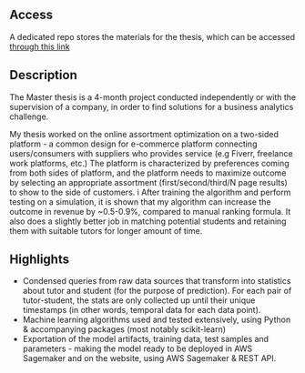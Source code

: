 ## Access

A dedicated repo stores the materials for the thesis, which can be accessed [through this link](https://github.com/khanhtrue253/master-thesis)

## Description

The Master thesis is a 4-month project conducted independently or with the supervision of a company, in order to find solutions for a business analytics challenge. 

My thesis worked on the online assortment optimization on a two-sided platform - a common design for e-commerce platform connecting users/consumers with suppliers who provides service (e.g Fiverr, freelance work platforms, etc.) The platform is characterized by preferences coming from both sides of platform, and the platform needs to maximize outcome by selecting an appropriate assortment (first/second/third/N page results) to show to the side of customers.
i
After training the algorithm and perform testing on a simulation, it is shown that my algorithm can increase the outcome in revenue by ~0.5-0.9%, compared to manual ranking formula. It also does a slightly better job in matching potential students and retaining them with suitable tutors for longer amount of time.

## Highlights

  - Condensed queries from raw data sources that transform into statistics about tutor and student (for the purpose of prediction). For each pair of tutor-student, the stats are only collected up until their unique timestamps (in other words, temporal data for each data point).
  - Machine learning algorithms used and tested extensively, using Python & accompanying packages (most notably scikit-learn)
  - Exportation of the model artifacts, training data, test samples and parameters - making the model ready to be deployed in AWS Sagemaker and on the website, using AWS Sagemaker & REST API.

